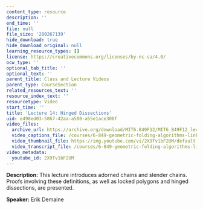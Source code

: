 ```yaml
---
content_type: resource
description: ''
end_time: ''
file: null
file_size: '280267139'
hide_download: true
hide_download_original: null
learning_resource_types: []
license: https://creativecommons.org/licenses/by-nc-sa/4.0/
ocw_type: ''
optional_tab_title: ''
optional_text: ''
parent_title: Class and Lecture Videos
parent_type: CourseSection
related_resources_text: ''
resource_index_text: ''
resourcetype: Video
start_time: ''
title: 'Lecture 14: Hinged Dissections'
uid: e498ed03-5867-42aa-a508-a55e1ace308f
video_files:
  archive_url: https://archive.org/download/MIT6.849F12/MIT6_849F12_lec14_300k.mp4
  video_captions_file: /courses/6-849-geometric-folding-algorithms-linkages-origami-polyhedra-fall-2012/efab8e2d3a19579ea55ddf71d1d9e29f_2X9Tv1bF2UM.vtt
  video_thumbnail_file: https://img.youtube.com/vi/2X9Tv1bF2UM/default.jpg
  video_transcript_file: /courses/6-849-geometric-folding-algorithms-linkages-origami-polyhedra-fall-2012/c486d452ba43d89e6b5c1bf10f7c776f_2X9Tv1bF2UM.pdf
video_metadata:
  youtube_id: 2X9Tv1bF2UM
---
```


**Description:** This lecture introduces adorned chains and slender chains. Proofs involving these definitions, as well as locked polygons and hinged dissections, are presented.

**Speaker:** Erik Demaine

